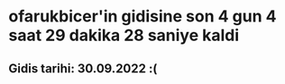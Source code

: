 # ofarukbicer'in gidisine son 4 gun 4 saat 29 dakika 28 saniye kaldi

## Gidis tarihi: 30.09.2022 :(